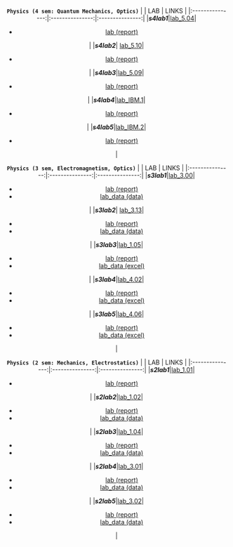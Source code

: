 <div align="center">

<code><b>Physics (4 sem: Quantum Mechanics, Optics)</b></code>
| | LAB |     LINKS     |
|:---------------:|:---------------:|:---------------:|
|***s4lab1***|[lab_5.04](https://github.com/Lopa10ko/ITMO-physics-math-2022-2023/blob/main/physics/4sem/labs/Lab_5.04.pdf)| <ul><li>[lab (report)](https://github.com/Lopa10ko/ITMO-physics-math-2022-2023/blob/main/physics/4sem/labs/M32021_Жуйков_Лопатенко_5.04.pdf)</li></ul>|
|***s4lab2***| [lab_5.10](https://github.com/Lopa10ko/ITMO-physics-math-2022-2023/blob/main/physics/4sem/labs/Lab_5.10%20v.2.pdf)|<ul><li>[lab (report)](https://github.com/Lopa10ko/ITMO-physics-math-2022-2023/blob/main/physics/4sem/labs/M32021_Жуйков_Лопатенко_5.10.pdf)</li></ul>|
|***s4lab3***|[lab_5.09](https://github.com/Lopa10ko/ITMO-physics-math-2022-2023/blob/main/physics/4sem/labs/Lab_5.09.pdf)|<ul><li>[lab (report)](https://github.com/Lopa10ko/ITMO-physics-math-2022-2023/blob/main/physics/4sem/labs/M32021_Жуйков_Лопатенко_5.09.pdf)</li></ul>|
|***s4lab4***|[lab_IBM.1](https://github.com/Lopa10ko/ITMO-physics-math-2022-2023/blob/main/physics/4sem/labs/IBM.pdf)|<ul><li>[lab (report)](https://github.com/Lopa10ko/ITMO-physics-math-2022-2023/blob/main/physics/4sem/labs/M32021_Лопатенко_IBM1.pdf)</li></ul>|
|***s4lab5***|[lab_IBM.2](https://www.youtube.com/watch?v=dQw4w9WgXcQ)|<ul><li>[lab (report)](https://www.youtube.com/watch?v=dQw4w9WgXcQ)</li></ul>|
  
<code><b>Physics (3 sem, Electromagnetism, Optics)</b></code>
| | LAB |     LINKS     |
|:---------------:|:---------------:|:---------------:|
|***s3lab1***|[lab_3.00](https://github.com/Lopa10ko/ITMO-physics-math-2022-2023/blob/main/physics/3sem/labs/Lab_3_00_GDS.pdf)| <ul><li>[lab (report)](https://github.com/Lopa10ko/ITMO-physics-math-2022-2023/blob/main/physics/3sem/labs/M32021_Лопатенко%20Г.В._3.00.pdf)</li><li>[lab_data (data)](https://github.com/Lopa10ko/ITMO-physics-math-2022-2023/tree/main/physics/3sem/labs_data/data_lab3_00)</li></ul>|
|***s3lab2***| [lab_3.13](https://github.com/Lopa10ko/ITMO-physics-math-2022-2023/blob/main/physics/3sem/labs/Lab_3_13.pdf)|<ul><li>[lab (report)](https://github.com/Lopa10ko/ITMO-physics-math-2022-2023/blob/main/physics/3sem/labs/M32021_Воробьёва%20М.А._Лопатенко%20Г.В._Хасан%20К.А_3.13.pdf)</li><li>[lab_data (data)]()</li></ul>|
|***s3lab3***|[lab_1.05](https://github.com/Lopa10ko/ITMO-physics-math-2022-2023/blob/main/physics/3sem/labs/Lab_1_05.pdf)|<ul><li>[lab (report)](https://github.com/Lopa10ko/ITMO-physics-math-2022-2023/blob/main/physics/3sem/labs/M32021_Лопатенко_Жуйков_1.05.pdf)</li><li>[lab_data (excel)](https://github.com/Lopa10ko/ITMO-physics-math-2022-2023/blob/main/physics/3sem/labs_data/data_lab1_05.xlsx)</li></ul>|
|***s3lab4***|[lab_4.02](https://github.com/Lopa10ko/ITMO-physics-math-2022-2023/blob/main/physics/3sem/labs/Lab_4_02.pdf)|<ul><li>[lab (report)](https://github.com/Lopa10ko/ITMO-physics-math-2022-2023/blob/main/physics/3sem/labs/M32021_Жуйков_Лопатенко_Хасан_4.02.pdf)</li><li>[lab_data (excel)](https://github.com/Lopa10ko/ITMO-physics-math-2022-2023/blob/main/physics/3sem/labs_data/data_lab4_02/data_lab4_02.xlsx)</li></ul>|
|***s3lab5***|[lab_4.06](https://github.com/Lopa10ko/ITMO-physics-math-2022-2023/blob/main/physics/3sem/labs/Lab_4_06.pdf)|<ul><li>[lab (report)](https://github.com/Lopa10ko/ITMO-physics-math-2022-2023/blob/main/physics/3sem/labs/M32021_Жуйков_Лопатенко_Хасан_4.06.pdf)</li><li>[lab_data (excel)](https://github.com/Lopa10ko/ITMO-physics-math-2022-2023/blob/main/physics/3sem/labs_data/data_lab4_06/data_lab4_06.xlsx)</li></ul>|

<code><b>Physics (2 sem: Mechanics, Electrostatics)</b></code>
| | LAB |     LINKS     |
|:---------------:|:---------------:|:---------------:|
|***s2lab1***|[lab_1.01](https://github.com/Lopa10ko/ITMO-physics-math-2022-2023/blob/main/physics/2sem/labs/Lab_1_01.pdf)|<ul><li>[lab (report)](https://github.com/Lopa10ko/ITMO-physics-math-2022-2023/blob/main/physics/2sem/labs/M3102_Лопатенко%20Г.В._1.01.pdf)</li></ul>|
|***s2lab2***|[lab_1.02](https://github.com/Lopa10ko/ITMO-physics-math-2022-2023/blob/main/physics/2sem/labs/Lab_1_02.pdf)|<ul><li>[lab (report)](https://github.com/Lopa10ko/ITMO-physics-math-2022-2023/blob/main/physics/2sem/labs/M3102_Лопатенко%20Г.В._1.02.pdf)</li><li>[lab_data (data)](https://github.com/Lopa10ko/ITMO-physics-math-2022-2023/blob/main/physics/2sem/labs_data/M3102_Лопатенко_1_02_измерения.pdf)</li></ul>|
|***s2lab3***|[lab_1.04](https://github.com/Lopa10ko/ITMO-physics-math-2022-2023/blob/main/physics/2sem/labs/Lab_1_04.pdf)|<ul><li>[lab (report)](https://github.com/Lopa10ko/ITMO-physics-math-2022-2023/blob/main/physics/2sem/labs/M3102_Лопатенко%20Г.В._1.04.pdf)</li><li>[lab_data (data)](https://github.com/Lopa10ko/ITMO-physics-math-2022-2023/blob/main/physics/2sem/labs_data/M3102_Лопатенко_1_04_измерения.pdf)</li></ul>|
|***s2lab4***|[lab_3.01](https://github.com/Lopa10ko/ITMO-physics-math-2022-2023/blob/main/physics/2sem/labs/Lab_3_01A.pdf)|<ul><li>[lab (report)](https://github.com/Lopa10ko/ITMO-physics-math-2022-2023/blob/main/physics/2sem/labs/M3102_Лопатенко%20Г.В._3.01.pdf)</li><li>[lab_data (data)](https://github.com/Lopa10ko/ITMO-physics-math-2022-2023/blob/main/physics/2sem/labs_data/M3102_Лопатенко_3_01_измерения.pdf)</li></ul>|
|***s2lab5***|[lab_3.02](https://github.com/Lopa10ko/ITMO-physics-math-2022-2023/blob/main/physics/2sem/labs/Lab_3_02.pdf)|<ul><li>[lab (report)](https://github.com/Lopa10ko/ITMO-physics-math-2022-2023/blob/main/physics/2sem/labs/M3102_Лопатенко%20Г.В._3.02.pdf)</li><li>[lab_data (data)](https://github.com/Lopa10ko/ITMO-physics-math-2022-2023/blob/main/physics/2sem/labs_data/M3102_Лопатенко_3_02_измерения.pdf)</li></ul>|

</div>

